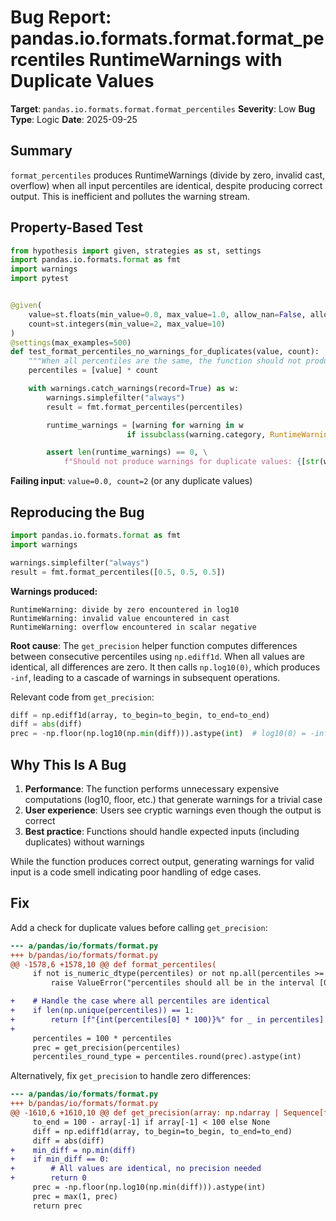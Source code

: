 # Bug Report: pandas.io.formats.format.format_percentiles RuntimeWarnings with Duplicate Values

**Target**: `pandas.io.formats.format.format_percentiles`
**Severity**: Low
**Bug Type**: Logic
**Date**: 2025-09-25

## Summary

`format_percentiles` produces RuntimeWarnings (divide by zero, invalid cast, overflow) when all input percentiles are identical, despite producing correct output. This is inefficient and pollutes the warning stream.

## Property-Based Test

```python
from hypothesis import given, strategies as st, settings
import pandas.io.formats.format as fmt
import warnings
import pytest


@given(
    value=st.floats(min_value=0.0, max_value=1.0, allow_nan=False, allow_infinity=False),
    count=st.integers(min_value=2, max_value=10)
)
@settings(max_examples=500)
def test_format_percentiles_no_warnings_for_duplicates(value, count):
    """When all percentiles are the same, the function should not produce warnings."""
    percentiles = [value] * count

    with warnings.catch_warnings(record=True) as w:
        warnings.simplefilter("always")
        result = fmt.format_percentiles(percentiles)

        runtime_warnings = [warning for warning in w
                          if issubclass(warning.category, RuntimeWarning)]

        assert len(runtime_warnings) == 0, \
            f"Should not produce warnings for duplicate values: {[str(w.message) for w in runtime_warnings]}"
```

**Failing input**: `value=0.0, count=2` (or any duplicate values)

## Reproducing the Bug

```python
import pandas.io.formats.format as fmt
import warnings

warnings.simplefilter("always")
result = fmt.format_percentiles([0.5, 0.5, 0.5])
```

**Warnings produced:**
```
RuntimeWarning: divide by zero encountered in log10
RuntimeWarning: invalid value encountered in cast
RuntimeWarning: overflow encountered in scalar negative
```

**Root cause**: The `get_precision` helper function computes differences between consecutive percentiles using `np.ediff1d`. When all values are identical, all differences are zero. It then calls `np.log10(0)`, which produces `-inf`, leading to a cascade of warnings in subsequent operations.

Relevant code from `get_precision`:
```python
diff = np.ediff1d(array, to_begin=to_begin, to_end=to_end)
diff = abs(diff)
prec = -np.floor(np.log10(np.min(diff))).astype(int)  # log10(0) = -inf
```

## Why This Is A Bug

1. **Performance**: The function performs unnecessary expensive computations (log10, floor, etc.) that generate warnings for a trivial case
2. **User experience**: Users see cryptic warnings even though the output is correct
3. **Best practice**: Functions should handle expected inputs (including duplicates) without warnings

While the function produces correct output, generating warnings for valid input is a code smell indicating poor handling of edge cases.

## Fix

Add a check for duplicate values before calling `get_precision`:

```diff
--- a/pandas/io/formats/format.py
+++ b/pandas/io/formats/format.py
@@ -1578,6 +1578,10 @@ def format_percentiles(
     if not is_numeric_dtype(percentiles) or not np.all(percentiles >= 0) or not np.all(percentiles <= 1):
         raise ValueError("percentiles should all be in the interval [0,1]")

+    # Handle the case where all percentiles are identical
+    if len(np.unique(percentiles)) == 1:
+        return [f"{int(percentiles[0] * 100)}%" for _ in percentiles]
+
     percentiles = 100 * percentiles
     prec = get_precision(percentiles)
     percentiles_round_type = percentiles.round(prec).astype(int)
```

Alternatively, fix `get_precision` to handle zero differences:

```diff
--- a/pandas/io/formats/format.py
+++ b/pandas/io/formats/format.py
@@ -1610,6 +1610,10 @@ def get_precision(array: np.ndarray | Sequence[float]) -> int:
     to_end = 100 - array[-1] if array[-1] < 100 else None
     diff = np.ediff1d(array, to_begin=to_begin, to_end=to_end)
     diff = abs(diff)
+    min_diff = np.min(diff)
+    if min_diff == 0:
+        # All values are identical, no precision needed
+        return 0
     prec = -np.floor(np.log10(np.min(diff))).astype(int)
     prec = max(1, prec)
     return prec
```